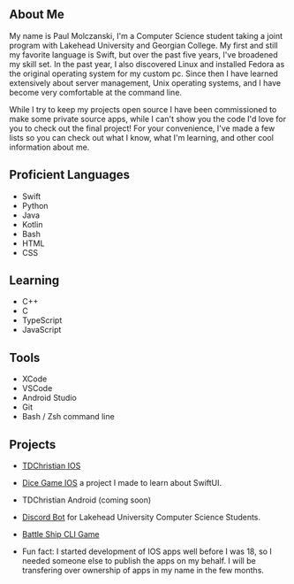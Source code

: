 ## About Me
My name is Paul Molczanski, I'm a Computer Science student taking a joint program with Lakehead University and Georgian College. My first and still my favorite language is Swift, but over the past five years, I've broadened my skill set. In the past year, I also discovered Linux and installed Fedora as the original operating system for my custom pc. Since then I have learned extensively about server management, Unix operating systems, and I have become very comfortable at the command line.

While I try to keep my projects open source I have been commissioned to make some private source apps, while I can't show you the code I'd love for you to check out the final project! For your convenience, I've made a few lists so you can check out what I know, what I'm learning, and other cool information about me.


## Proficient Languages
- Swift
- Python
- Java
- Kotlin
- Bash
- HTML
- CSS


## Learning
- C++ 
- C
- TypeScript
- JavaScript


## Tools
- XCode
- VSCode
- Android Studio
- Git
- Bash / Zsh command line

## Projects
- [TDChristian IOS](https://apps.apple.com/ca/app/tdchristian/id1358549500)
- [Dice Game IOS](https://apps.apple.com/ca/app/dice-game/id1537843488) a project I made to learn about SwiftUI.
- TDChristian Android (coming soon)
- [Discord Bot](https://github.com/Paulmski/Discord-Bot) for Lakehead University Computer Science Students.
- [Battle Ship CLI Game](https://github.com/Paulmski/Battle-Ship)

- Fun fact: I started development of IOS apps well before I was 18, so I needed someone else to publish the apps on my behalf. I will be transfering over ownership of apps in my name in the few months.
